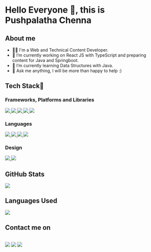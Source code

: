 <h1> Hello Everyone 👋, this is Pushpalatha Chenna</h1>

<h2>About me</h2>

- 👨‍💻 I'm a Web and Technical Content Developer.
- 🔭 I’m currently working on React JS with TypeScript and preparing content for Java and Springboot.
- 🌱 I’m currently learning Data Structures with Java.
- 💬 Ask me anything, I will be more than happy to help :)

<h2>Tech Stack🚀</h2>

<h3>Frameworks, Platforms and Libraries</h3>  

<a href="https://reactjs.org/">
    <img src="https://img.shields.io/badge/react-%2320232a.svg?style=for-the-badge&logo=react&logoColor=%2361DAFB">
</a>
<a href="https://styled-components.com/">
    <img src="https://img.shields.io/badge/styled--components-DB7093?style=for-the-badge&logo=styled-components&logoColor=white">
</a>
<a href="https://tailwindcss.com/">
    <img src="https://img.shields.io/badge/tailwindcss-%2338B2AC.svg?style=for-the-badge&logo=tailwind-css&logoColor=white">
</a>
<a href="https://getbootstrap.com/">
    <img src="https://img.shields.io/badge/bootstrap-%23563D7C.svg?style=for-the-badge&logo=bootstrap&logoColor=white">
</a>
<a href="https://nodejs.org/en/">
    <img src="https://img.shields.io/badge/node.js-6DA55F?style=for-the-badge&logo=node.js&logoColor=white">
</a>

<h3>Languages</h3>


<a href="https://www.javascript.com/">
    <img src="https://img.shields.io/badge/javascript-%23323330.svg?style=for-the-badge&logo=javascript&logoColor=%23F7DF1E">
</a>
<a href="https://www.typescriptlang.org/">
    <img src="https://img.shields.io/badge/typescript-%23007ACC.svg?style=for-the-badge&logo=typescript&logoColor=white">
</a>
<a href="https://www.python.org/">
    <img src="https://img.shields.io/badge/python-3670A0?style=for-the-badge&logo=python&logoColor=ffdd54">
</a>
<a href="https://en.wikipedia.org/wiki/C_(programming_language)">
    <img src="https://img.shields.io/badge/c-%2300599C.svg?style=for-the-badge&logo=c&logoColor=white">
</a>

<h3>Design</h3>

<a href="https://www.figma.com/">
    <img src="https://img.shields.io/badge/figma-%23F24E1E.svg?style=for-the-badge&logo=figma&logoColor=white">
</a>
<a href="https://zeplin.io/">
    <img src="https://badges.aleen42.com/src/zeplin.svg">
</a>

<h2>GitHub Stats</h2>

<img src="https://github-readme-stats.vercel.app/api?username=pushpalathachenna&theme=radical&show_icons=true" />

<h2>Languages Used</h2>

<img src="https://github-readme-stats.vercel.app/api/top-langs/?username=pushpalathachenna&theme=radical" />

<h2>Contact me on</h2>
<br>
<a href="https://twitter.com/Pushpalathache3?t=yH-BPEZUc1OwdlQGHB0u_Q&s=08"><img src="https://img.shields.io/badge/Twitter-1DA1F2?style=for-the-badge&logo=twitter&logoColor=white"></a>
<a href="https://www.linkedin.com/in/pushpalathachenna"><img src="https://img.shields.io/badge/LinkedIn-0077B5?style=for-the-badge&logo=linkedin&logoColor=white"></a>
<a href="mailto:pushpalathachenna@gmail.com"><img src="https://img.shields.io/badge/Gmail-D14836?style=for-the-badge&logo=gmail&logoColor=white"></a>
<br>
<br>
